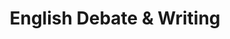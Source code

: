 ---
title: English Debate & Writing
layout: grade
image: /img/debating.png
intro:
  blurbs:
    - image: /img/syllabus.svg
      text: >
        Syllabus
      link: sks/fall2023/english-debate/syllabus
    - image: /img/pencil.svg
      text: >
        Assignments
      link: sks/fall2023/english-debate/assignments
    - image: /img/calendar.svg
      text: >
        Schedule
      link: sks/fall2023/english-debate/schedule
    - image: /img/books.svg
      text: >
        Resources
      link: sks/fall2023/english-debate/resources
---